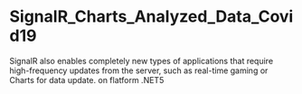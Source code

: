 # SignalR_Charts_Analyzed_Data_Covid19
SignalR also enables completely new types of applications that require high-frequency updates from the server, such as real-time gaming or Charts for data update. on flatform .NET5
